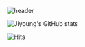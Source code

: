 ![header](https://capsule-render.vercel.app/api?type=waving&height=300&color=gradient&text=Jiyoung%20Na&desc=Java%20Back-End%20Developer&descAlign=50&descAlignY=31)

![Jiyoung's GitHub stats](https://github-readme-stats.vercel.app/api?username=jyna120)

![Hits](https://hits.seeyoufarm.com/api/count/incr/badge.svg?url=https%3A%2F%2Fgithub.com%2Fjyna120&count_bg=%238C3DC8&title_bg=%23555555&icon=&icon_color=%23E7E7E7&title=hits&edge_flat=false)
